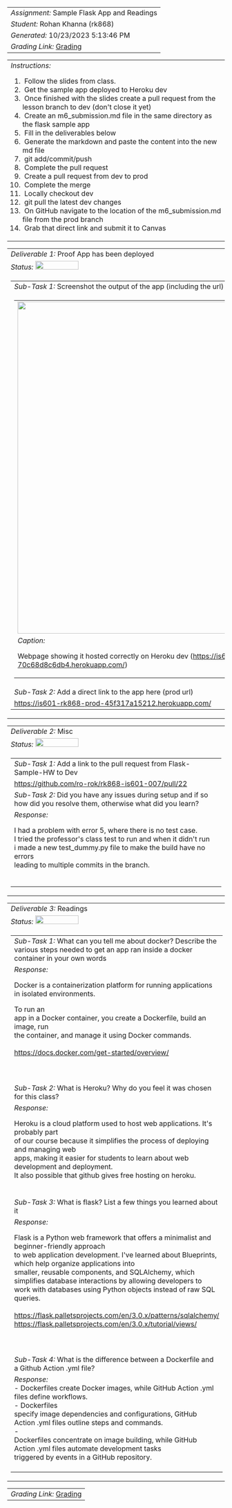 <table><tr><td> <em>Assignment: </em> Sample Flask App and Readings</td></tr>
<tr><td> <em>Student: </em> Rohan Khanna (rk868)</td></tr>
<tr><td> <em>Generated: </em> 10/23/2023 5:13:46 PM</td></tr>
<tr><td> <em>Grading Link: </em> <a rel="noreferrer noopener" href="https://learn.ethereallab.app/homework/IS601-007-F23/sample-flask-app-and-readings/grade/rk868" target="_blank">Grading</a></td></tr></table>
<table><tr><td> <em>Instructions: </em> <ol><li>&nbsp;Follow the slides from class.&nbsp;</li><li>&nbsp;Get the sample app deployed to Heroku dev</li><li>&nbsp;Once finished with the slides create a pull request from the lesson branch to dev (don't close it yet)&nbsp;</li><li>&nbsp;Create an m6_submission.md file in the same directory as the flask sample app&nbsp;</li><li>&nbsp;Fill in the deliverables below&nbsp;</li><li>&nbsp;Generate the markdown and paste the content into the new md file&nbsp;</li><li>&nbsp;git add/commit/push&nbsp;</li><li>&nbsp;Complete the pull request&nbsp;</li><li>&nbsp;Create a pull request from dev to prod&nbsp;</li><li>&nbsp;Complete the merge&nbsp;</li><li>&nbsp;Locally checkout dev&nbsp;</li><li>&nbsp;git pull the latest dev changes&nbsp;</li><li>&nbsp;On GitHub navigate to the location of the m6_submission.md file from the prod branch&nbsp;</li><li>&nbsp;Grab that direct link and submit it to Canvas</li></ol></td></tr></table>
<table><tr><td> <em>Deliverable 1: </em> Proof App has been deployed </td></tr><tr><td><em>Status: </em> <img width="100" height="20" src="https://user-images.githubusercontent.com/54863474/211707773-e6aef7cb-d5b2-4053-bbb1-b09fc609041e.png"></td></tr>
<tr><td><table><tr><td> <em>Sub-Task 1: </em> Screenshot the output of the app (including the url) showing it's running from Heroku dev</td></tr>
<tr><td><table><tr><td><img width="768px" src="https://firebasestorage.googleapis.com/v0/b/learn-e1de9.appspot.com/o/assignments%2Frk868%2F2023-10-22T23.15.09image.png.webp?alt=media&token=775676b4-7ceb-41d8-b791-5f09931e8531"/></td></tr>
<tr><td> <em>Caption:</em> <p>Webpage showing it hosted correctly on Heroku dev (<a href="https://is601-rk868-dev-70c68d8c6db4.herokuapp.com/">https://is601-rk868-dev-70c68d8c6db4.herokuapp.com/</a>)<br></p>
</td></tr>
</table></td></tr>
<tr><td> <em>Sub-Task 2: </em> Add a direct link to the app here (prod url)</td></tr>
<tr><td> <a rel="noreferrer noopener" target="_blank" href="https://is601-rk868-prod-45f317a15212.herokuapp.com/">https://is601-rk868-prod-45f317a15212.herokuapp.com/</a> </td></tr>
</table></td></tr>
<table><tr><td> <em>Deliverable 2: </em> Misc </td></tr><tr><td><em>Status: </em> <img width="100" height="20" src="https://user-images.githubusercontent.com/54863474/211707773-e6aef7cb-d5b2-4053-bbb1-b09fc609041e.png"></td></tr>
<tr><td><table><tr><td> <em>Sub-Task 1: </em> Add a link to the pull request from Flask-Sample-HW to Dev</td></tr>
<tr><td> <a rel="noreferrer noopener" target="_blank" href="https://github.com/ro-rok/rk868-is601-007/pull/22">https://github.com/ro-rok/rk868-is601-007/pull/22</a> </td></tr>
<tr><td> <em>Sub-Task 2: </em> Did you have any issues during setup and if so how did you resolve them, otherwise what did you learn?</td></tr>
<tr><td> <em>Response:</em> <p>I had a problem with error 5, where there is no test case.<br>I tried the professor&#39;s class test to run and when it didn&#39;t run<br>i made a new test_dummy.py file to make the build have no errors<br>leading to multiple commits in the branch.<br></p><br></td></tr>
</table></td></tr>
<table><tr><td> <em>Deliverable 3: </em> Readings </td></tr><tr><td><em>Status: </em> <img width="100" height="20" src="https://user-images.githubusercontent.com/54863474/211707773-e6aef7cb-d5b2-4053-bbb1-b09fc609041e.png"></td></tr>
<tr><td><table><tr><td> <em>Sub-Task 1: </em> What can you tell me about docker? Describe the various steps needed to get an app ran inside a docker container in your own words</td></tr>
<tr><td> <em>Response:</em> <p>Docker is a containerization platform for running applications in isolated environments.&nbsp;<div>To run an<br>app in a Docker container, you create a Dockerfile, build an image, run<br>the container, and manage it using Docker commands.<div><br></div><div><a href="https://docs.docker.com/get-started/overview/">https://docs.docker.com/get-started/overview/</a><br></div></div><br></p><br></td></tr>
<tr><td> <em>Sub-Task 2: </em> What is Heroku? Why do you feel it was chosen for this class?</td></tr>
<tr><td> <em>Response:</em> <p>Heroku is a cloud platform used to host web applications. It&#39;s probably part<br>of our course because it simplifies the process of deploying and managing web<br>apps, making it easier for students to learn about web development and deployment.<br>It also possible that github gives free hosting on heroku.<br></p><br></td></tr>
<tr><td> <em>Sub-Task 3: </em> What is flask? List a few things you learned about it</td></tr>
<tr><td> <em>Response:</em> <p>Flask is a Python web framework that offers a minimalist and beginner-friendly approach<br>to web application development. I&#39;ve learned about Blueprints, which help organize applications into<br>smaller, reusable components, and SQLAlchemy, which simplifies database interactions by allowing developers to<br>work with databases using Python objects instead of raw SQL queries.&nbsp;<br><br><a href="https://flask.palletsprojects.com/en/3.0.x/patterns/sqlalchemy/">https://flask.palletsprojects.com/en/3.0.x/patterns/sqlalchemy/</a><br><a href="https://flask.palletsprojects.com/en/3.0.x/tutorial/views/">https://flask.palletsprojects.com/en/3.0.x/tutorial/views/</a><br><br></p><br></td></tr>
<tr><td> <em>Sub-Task 4: </em> What is the difference between a Dockerfile and a Github Action .yml file?</td></tr>
<tr><td> <em>Response:</em> <div>- Dockerfiles create Docker images, while GitHub Action .yml files define workflows.</div><div>- Dockerfiles<br>specify image dependencies and configurations, GitHub Action .yml files outline steps and commands.</div><div>-<br>Dockerfiles concentrate on image building, while GitHub Action .yml files automate development tasks<br>triggered by events in a GitHub repository.</div><br></td></tr>
</table></td></tr>
<table><tr><td><em>Grading Link: </em><a rel="noreferrer noopener" href="https://learn.ethereallab.app/homework/IS601-007-F23/sample-flask-app-and-readings/grade/rk868" target="_blank">Grading</a></td></tr></table>